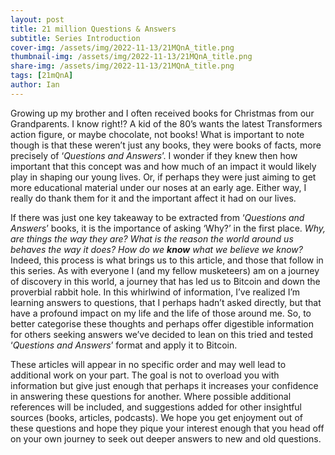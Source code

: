```yaml
---
layout: post
title: 21 million Questions & Answers
subtitle: Series Introduction
cover-img: /assets/img/2022-11-13/21MQnA_title.png
thumbnail-img: /assets/img/2022-11-13/21MQnA_title.png
share-img: /assets/img/2022-11-13/21MQnA_title.png
tags: [21mQnA]
author: Ian
---
```


Growing up my brother and I often received books for Christmas from our Grandparents. I know right!? A kid of the 80’s wants the latest Transformers action figure, or maybe chocolate, not books! What is important to note though is that these weren’t just any books, they were books of facts, more precisely of ‘*Questions and Answers*’. I wonder if they knew then how important that this concept was and how much of an impact it would likely play in shaping our young lives. Or, if perhaps they were just aiming to get more educational material under our noses at an early age. Either way, I really do thank them for it and the important affect it had on our lives.

If there was just one key takeaway to be extracted from ‘*Questions and Answers*’ books, it is the importance of asking ‘Why?’ in the first place. *Why, are things the way they are? What is the reason the world around us behaves the way it does? How do we **know** what we believe we know?* Indeed, this process is what brings us to this article, and those that follow in this series. As with everyone I (and my fellow musketeers) am on a journey of discovery in this world, a journey that has led us to Bitcoin and down the proverbial rabbit hole. In this whirlwind of information, I’ve realized I’m learning answers to questions, that I perhaps hadn’t asked directly, but that have a profound impact on my life and the life of those around me. So, to better categorise these thoughts and perhaps offer digestible information for others seeking answers we’ve decided to lean on this tried and tested ‘*Questions and Answers*’ format and apply it to Bitcoin.

These articles will appear in no specific order and may well lead to additional work on your part. The goal is not to overload you with information but give just enough that perhaps it increases your confidence in answering these questions for another. Where possible additional references will be included, and suggestions added for other insightful sources (books, articles, podcasts). We hope you get enjoyment out of these questions and hope they pique your interest enough that you head off on your own journey to seek out deeper answers to new and old questions.
